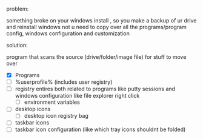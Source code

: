 problem:

something broke on your windows install , so you make a backup of ur drive and reinstall windows
not u need to copy over all the programs/program config, windows configuration and customization

solution:

program that scans the source (drive/folder/image file) for stuff to move over

- [x] Programs
- [ ] %userprofile% (includes user registry)
- [ ] registry entires both related to programs like putty sessions and windows configuration like file explorer right click
  - [ ] environment variables
- [ ] desktop icons
  - [ ] desktop icon registry bag
- [ ] taskbar icons
- [ ] taskbar icon configuration (like which tray icons shouldnt be folded)
